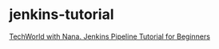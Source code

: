 # jenkins-tutorial
[TechWorld with Nana. Jenkins Pipeline Tutorial for Beginners](https://www.youtube.com/playlist?list=PLy7NrYWoggjw_LIiDK1LXdNN82uYuuuiC)
